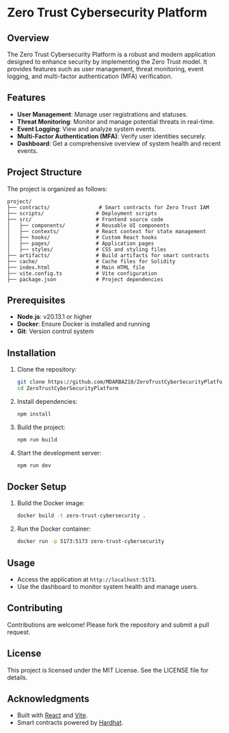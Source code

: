 # Zero Trust Cybersecurity Platform

## Overview
The Zero Trust Cybersecurity Platform is a robust and modern application designed to enhance security by implementing the Zero Trust model. It provides features such as user management, threat monitoring, event logging, and multi-factor authentication (MFA) verification.

## Features
- **User Management**: Manage user registrations and statuses.
- **Threat Monitoring**: Monitor and manage potential threats in real-time.
- **Event Logging**: View and analyze system events.
- **Multi-Factor Authentication (MFA)**: Verify user identities securely.
- **Dashboard**: Get a comprehensive overview of system health and recent events.

## Project Structure
The project is organized as follows:

```
project/
├── contracts/                # Smart contracts for Zero Trust IAM
├── scripts/                 # Deployment scripts
├── src/                     # Frontend source code
│   ├── components/          # Reusable UI components
│   ├── contexts/            # React context for state management
│   ├── hooks/               # Custom React hooks
│   ├── pages/               # Application pages
│   ├── styles/              # CSS and styling files
├── artifacts/               # Build artifacts for smart contracts
├── cache/                   # Cache files for Solidity
├── index.html               # Main HTML file
├── vite.config.ts           # Vite configuration
├── package.json             # Project dependencies
```

## Prerequisites
- **Node.js**: v20.13.1 or higher
- **Docker**: Ensure Docker is installed and running
- **Git**: Version control system

## Installation
1. Clone the repository:
   ```bash
   git clone https://github.com/MDARBAZ18/ZeroTrustCyberSecurityPlatform.git
   cd ZeroTrustCyberSecurityPlatform
   ```

2. Install dependencies:
   ```bash
   npm install
   ```

3. Build the project:
   ```bash
   npm run build
   ```

4. Start the development server:
   ```bash
   npm run dev
   ```

## Docker Setup
1. Build the Docker image:
   ```bash
   docker build -t zero-trust-cybersecurity .
   ```

2. Run the Docker container:
   ```bash
   docker run -p 5173:5173 zero-trust-cybersecurity
   ```

## Usage
- Access the application at `http://localhost:5173`.
- Use the dashboard to monitor system health and manage users.

## Contributing
Contributions are welcome! Please fork the repository and submit a pull request.

## License
This project is licensed under the MIT License. See the LICENSE file for details.

## Acknowledgments
- Built with [React](https://reactjs.org/) and [Vite](https://vitejs.dev/).
- Smart contracts powered by [Hardhat](https://hardhat.org/).
